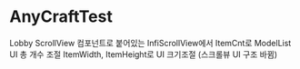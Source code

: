 # AnyCraftTest

Lobby ScrollView 컴포넌트로 붙어있는 InfiScrollView에서 
ItemCnt로 ModelList UI 총 개수 조절
ItemWidth, ItemHeight로 UI 크기조절 (스크롤뷰 UI 구조 바뀜)
